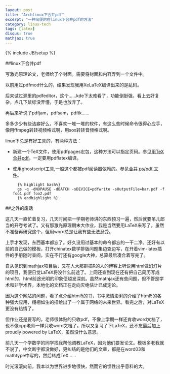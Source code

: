 ```yaml
---
layout: post
title: "Archlinux下合并pdf"
excerpt: "一种简便的在linux下合并pdf的方法"
category: linux-tech
tags: [latex]
disqus: true
mathjax: true
---
```

{% include JB/setup %}

##linux下合并pdf

写激光原理论文，老师给了个封面。需要将封面和内容弄到一个文件中。

以前用过pdfmod什么的，结果发现我用XeLaTeX编译出来的是乱码。

后来试过源里的pdfeditor，这个……kde下太难看了，功能倒挺强，看上去好复杂，点几下鼠标没弄懂，于是也放弃了。

再后来听说了pdfjam，pdfsam，pdftk……

多多少少有些洁癖好么，不喜欢一堆一堆的软件，有这么些时候命令很得心应手，像用ffmpeg转转视频格式啊，用sox转转音频格式啊。

linux下总是有好工具的，有两种方法：

- 新建一个TeX文件，使用pdfpages宏包，这种方法可以指定页码。参见[用TeX合并pdf][1]。一定要用pdflatex编译。
- 使用ghostscript工具,一般这个都被pdf阅读器依赖的。参见[合并 ps/pdf 文件][2]。

        {% highlight bash%}
        gs -q -dNOPAUSE -dBATCH -sDEVICE=pdfwrite -sOutputFile=bar.pdf -f foo1.pdf foo2.pdf
        {% endhighlight %}

[1]: http://latex.yo2.cn/articles/tex-merg-pdf.html

[2]: http://latex.yo2.cn/articles/gs-pdfwrite.html

##之外的废话

这几天一直忙着复习，几天时间把一学期老师讲的东西预习一遍，然后就要吊儿郎当的开卷考试了。又有那激光原理期末大作业，我是当然要用LaTeX来写了，虽然不准备再研究这个，但用word总是让我有些无法忍受。

上手才发现，东西基本都忘了。好久没用过基本的命令都忘的一干二净。还好有以前的自己做的模板，打开chinatex数学排版问题集边查边写，在开着vim-latex插件的手册随时查阅，实在不行还有google大神，总算最后凑合着写完了。

自从见识到mathjax项目后，又在人大那群搞R的人的博客上听说用html做幻灯片的项目，我便日觉LaTeX将没什么前途了。上网还查到现在还有把自己简历写成html的，html前途光明的印象便越发深刻。虽然mathjax还有些问题，但不管是学术和非学术界，本地化的文档正在走向灭绝估计已成定论。

因为这个网站的问题，看了点介绍html5的书，书中激情澎湃的介绍了html5的各种强大应用，栩栩如生的描绘出了一个属于网络的未来世界。看完之后，对LaTeX更没有热情了。

但作业还是要写的，老师很体贴的只收pdf，不像上学期一样还肯收word文档了，也不像cpp老师一样只收word文档了。所以又复习了下LaTeX，还不忘最后加上proudly powered by LaTeX，虽然没什么意思。

前几天一个学数学的同学找我帮他调教LaTeX，因为他们要发论文。模板多老我就不说了，中文断字都没做好，更纠结的是他们的文章，都是在word03和mathtype中写的，然后转成TeX……

时光滚滚向前，我本以为世界进步地很快，然而它的惯性出乎意料的大。


